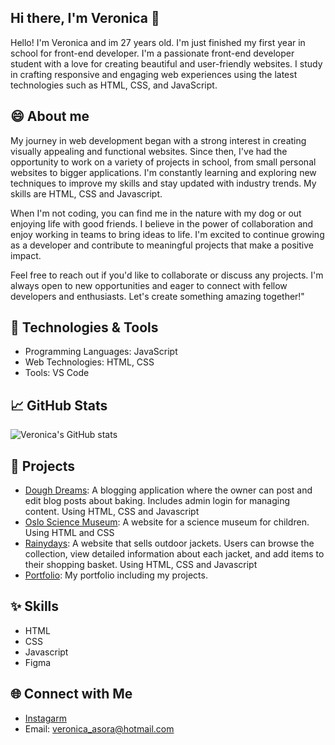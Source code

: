 ## Hi there, I'm Veronica 👋

Hello! I'm Veronica and im 27 years old. I'm just finished my first year in school for front-end developer. I'm a passionate front-end developer student with a love for creating beautiful and user-friendly websites. I study in crafting responsive and engaging web experiences using the latest technologies such as HTML, CSS, and JavaScript.

## 😄 About me
My journey in web development began with a strong interest in creating visually appealing and functional websites. Since then, I've had the opportunity to work on a variety of projects in school, from small personal websites to bigger applications. I'm constantly learning and exploring new techniques to improve my skills and stay updated with industry trends. My skills are HTML, CSS and Javascript.

When I'm not coding, you can find me in the nature with my dog or out enjoying life with good friends. I believe in the power of collaboration and enjoy working in teams to bring ideas to life. I'm excited to continue growing as a developer and contribute to meaningful projects that make a positive impact.

Feel free to reach out if you'd like to collaborate or discuss any projects. I'm always open to new opportunities and eager to connect with fellow developers and enthusiasts. Let's create something amazing together!"

## 🔧 Technologies & Tools
- Programming Languages: JavaScript
- Web Technologies: HTML, CSS
- Tools: VS Code

## 📈 GitHub Stats
![Veronica's GitHub stats](https://github-readme-stats.vercel.app/api?username=Asora7&show_icons=true&theme=radical)

## 🚀 Projects
- [Dough Dreams](https://github.com/NoroffFEU/FED1-PE1-Asora7.git): A blogging application where the owner can post and edit blog posts about baking. Includes admin login for managing content. Using HTML, CSS and Javascript
- [Oslo Science Museum](https://github.com/Asora7/Semester-project-1.git): A website for a science museum for children. Using HTML and CSS
- [Rainydays](https://github.com/Asora7/rainydays.git): A website that sells outdoor jackets. Users can browse the collection, view detailed information about each jacket, and add items to their shopping basket. Using HTML, CSS and Javascript
- [Portfolio](https://github.com/Asora7/Portfolio.git): My portfolio including my projects. 

## ✨ Skills
- HTML
- CSS
- Javascript
- Figma

## 🌐 Connect with Me
- [Instagarm](https://www.instagram.com/veronicaasora/)
- Email: veronica_asora@hotmail.com




